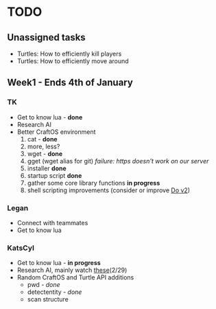 TODO
====

Unassigned tasks
----------------
* Turtles: How to efficiently kill players
* Turtles: How to efficiently move around

Week1 - Ends 4th of January
---------------------------

### TK ###
* Get to know lua - **done**
* Research AI
* Better CraftOS environment
  1. cat - **done**
  2. more, less?
  3. wget - **done**
  4. gget (wget alias for git) *failure: https doesn't work on our server*
  5. installer **done**
  6. startup script **done**
  7. gather some core library functions **in progress**
  6. shell scripting improvements (consider or improve [Do v2](http://turtlescripts.com/project/gjdhhi-Do-v2-0))

### Legan ###
* Connect with teammates
* Get to know lua

### KatsCyl ###
* Get to know lua - **in progress**
* Research AI, mainly watch [these](http://tinyurl.com/lgoul6c)(2/29)
* Random CraftOS and Turtle API additions
  * pwd - *done*
  * detectentity - *done*
  * scan structure
